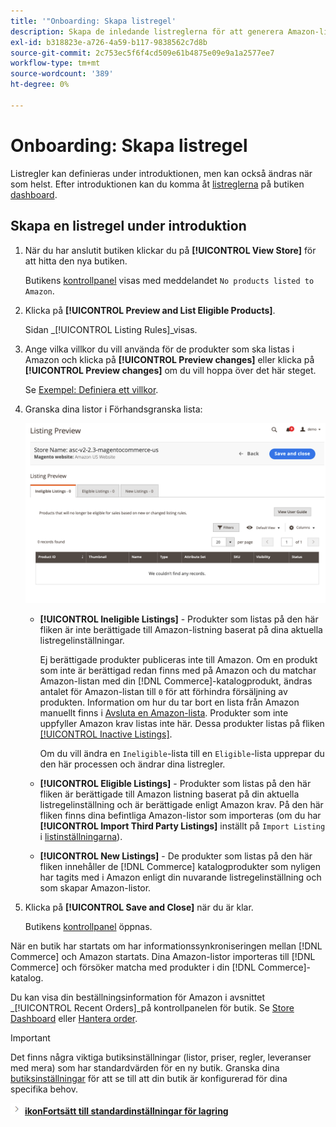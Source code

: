 ```yaml
---
title: '"Onboarding: Skapa listregel'
description: Skapa de inledande listreglerna för att generera Amazon-listor för dina  [!DNL Commerce] produkter när du slutför processen för registrering av Amazon-försäljningskanal.
exl-id: b318823e-a726-4a59-b117-9838562c7d8b
source-git-commit: 2c753ec5f6f4cd509e61b4875e09e9a1a2577ee7
workflow-type: tm+mt
source-wordcount: '389'
ht-degree: 0%

---
```


# Onboarding: Skapa listregel

Listregler kan definieras under introduktionen, men kan också ändras när som helst. Efter introduktionen kan du komma åt [listreglerna](./listing-rules.md) på butiken [dashboard](./amazon-store-dashboard.md).

## Skapa en listregel under introduktion

1. När du har anslutit butiken klickar du på **[!UICONTROL View Store]** för att hitta den nya butiken.

   Butikens [kontrollpanel](./amazon-store-dashboard.md) visas med meddelandet `No products listed to Amazon`.

1. Klicka på **[!UICONTROL Preview and List Eligible Products]**.

   Sidan _[!UICONTROL Listing Rules]_visas.

1. Ange vilka villkor du vill använda för de produkter som ska listas i Amazon och klicka på **[!UICONTROL Preview changes]** eller klicka på **[!UICONTROL Preview changes]** om du vill hoppa över det här steget.

   Se [Exempel: Definiera ett villkor](./ob-define-condition-example.md).

1. Granska dina listor i Förhandsgranska lista:

   ![Förhandsgranskning av lista](assets/amazon-ob-listing-preview.png)

   - **[!UICONTROL Ineligible Listings]** - Produkter som listas på den här fliken är inte berättigade till Amazon-listning baserat på dina aktuella listregelinställningar.

      Ej berättigade produkter publiceras inte till Amazon. Om en produkt som inte är berättigad redan finns med på Amazon och du matchar Amazon-listan med din [!DNL Commerce]-katalogprodukt, ändras antalet för Amazon-listan till `0` för att förhindra försäljning av produkten. Information om hur du tar bort en lista från Amazon manuellt finns i [Avsluta en Amazon-lista](./end-listings-manually.md). Produkter som inte uppfyller Amazon krav listas inte här. Dessa produkter listas på fliken [[!UICONTROL Inactive Listings]](./inactive-listings.md).

      Om du vill ändra en `Ineligible`-lista till en `Eligible`-lista upprepar du den här processen och ändrar dina listregler.

   - **[!UICONTROL Eligible Listings]** - Produkter som listas på den här fliken är berättigade till Amazon listning baserat på din aktuella listregelinställning och är berättigade enligt Amazon krav. På den här fliken finns dina befintliga Amazon-listor som importeras (om du har **[!UICONTROL Import Third Party Listings]** inställt på `Import Listing` i [listinställningarna](./listing-settings.md)).

   - **[!UICONTROL New Listings]** - De produkter som listas på den här fliken innehåller de  [!DNL Commerce] katalogprodukter som nyligen har tagits med i Amazon enligt din nuvarande listregelinställning och som skapar Amazon-listor.

1. Klicka på **[!UICONTROL Save and Close]** när du är klar.

   Butikens [kontrollpanel](./amazon-store-dashboard.md) öppnas.

När en butik har startats om har informationssynkroniseringen mellan [!DNL Commerce] och Amazon startats. Dina Amazon-listor importeras till [!DNL Commerce] och försöker matcha med produkter i din [!DNL Commerce]-katalog.

Du kan visa din beställningsinformation för Amazon i avsnittet _[!UICONTROL Recent Orders]_på kontrollpanelen för butik. Se [Store Dashboard](./amazon-store-dashboard.md) eller [Hantera order](./managing-orders.md).

>[!IMPORTANT]
>
>Det finns några viktiga butiksinställningar (listor, priser, regler, leveranser med mera) som har standardvärden för en ny butik. Granska dina [butiksinställningar](./default-store-settings.md) för att se till att din butik är konfigurerad för dina specifika behov.

![Nästa ](assets/btn-next.png) [**ikonFortsätt till standardinställningar för lagring**](./default-store-settings.md)

